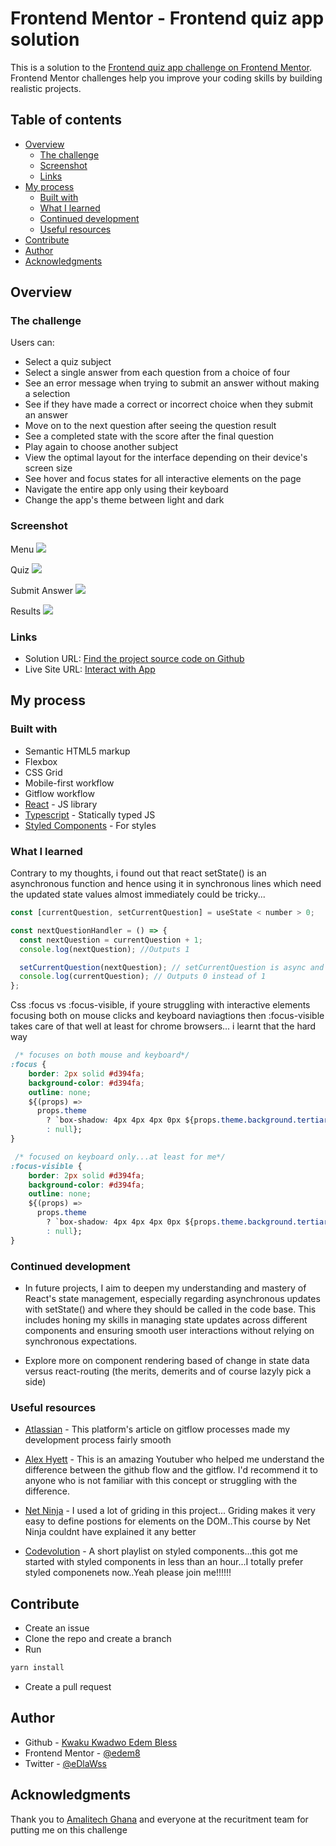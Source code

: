 # Frontend Mentor - Frontend quiz app solution

This is a solution to the [Frontend quiz app challenge on Frontend Mentor](https://www.frontendmentor.io/challenges/frontend-quiz-app-BE7xkzXQnU). Frontend Mentor challenges help you improve your coding skills by building realistic projects.

## Table of contents

- [Overview](#overview)
  - [The challenge](#the-challenge)
  - [Screenshot](#screenshot)
  - [Links](#links)
- [My process](#my-process)
  - [Built with](#built-with)
  - [What I learned](#what-i-learned)
  - [Continued development](#continued-development)
  - [Useful resources](#useful-resources)
- [Contribute](#contribute)
- [Author](#author)
- [Acknowledgments](#acknowledgments)

## Overview

### The challenge

Users can:

- Select a quiz subject
- Select a single answer from each question from a choice of four
- See an error message when trying to submit an answer without making a selection
- See if they have made a correct or incorrect choice when they submit an answer
- Move on to the next question after seeing the question result
- See a completed state with the score after the final question
- Play again to choose another subject
- View the optimal layout for the interface depending on their device's screen size
- See hover and focus states for all interactive elements on the page
- Navigate the entire app only using their keyboard
- Change the app's theme between light and dark

### Screenshot

Menu
![](./screenshots/menu.png)

Quiz
![](./screenshots/quiz.png)

Submit Answer
![](./screenshots/submit.png)

Results
![](./screenshots/score.png)

### Links

- Solution URL: [Find the project source code on Github](https://github.com/edem8/quizend)
- Live Site URL: [Interact with App](https://techquiz-six.vercel.app/)

## My process

### Built with

- Semantic HTML5 markup
- Flexbox
- CSS Grid
- Mobile-first workflow
- Gitflow workflow
- [React](https://reactjs.org/) - JS library
- [Typescript](https://typescriptlang.org/) - Statically typed JS
- [Styled Components](https://styled-components.com/) - For styles

### What I learned

Contrary to my thoughts, i found out that react setState() is an asynchronous function and hence using it in synchronous lines which need the updated state values almost immediately could be tricky...

```js
const [currentQuestion, setCurrentQuestion] = useState < number > 0;

const nextQuestionHandler = () => {
  const nextQuestion = currentQuestion + 1;
  console.log(nextQuestion); //Outputs 1

  setCurrentQuestion(nextQuestion); // setCurrentQuestion is async and hence doesnt update right away
  console.log(currentQuestion); // Outputs 0 instead of 1
};
```

Css :focus vs :focus-visible, if youre struggling with interactive elements focusing both on mouse clicks and keyboard naviagtions then :focus-visible takes care of that well at least for chrome browsers... i learnt that the hard way

```css
 /* focuses on both mouse and keyboard*/
:focus {
    border: 2px solid #d394fa;
    background-color: #d394fa;
    outline: none;
    ${(props) =>
      props.theme
        ? `box-shadow: 4px 4px 4px 0px ${props.theme.background.tertiary}`
        : null};
}

 /* focused on keyboard only...at least for me*/
:focus-visible {
    border: 2px solid #d394fa;
    background-color: #d394fa;
    outline: none;
    ${(props) =>
      props.theme
        ? `box-shadow: 4px 4px 4px 0px ${props.theme.background.tertiary}`
        : null};
}
```


### Continued development

- In future projects, I aim to deepen my understanding and mastery of React's state management, especially regarding asynchronous updates with setState() and where they should be called in the code base. This includes honing my skills in managing state updates across different components and ensuring smooth user interactions without relying on synchronous expectations.

- Explore more on component rendering based of change in state data versus react-routing (the merits, demerits and of course lazyly pick a side)


### Useful resources

- [Atlassian](https://www.atlassian.com/git/tutorials/comparing-workflows/feature-branch-workflow) - This platform's article on gitflow processes made my development process fairly smooth

- [Alex Hyett](https://youtu.be/hG_P6IRAjNQ?si=ScqUkzTddd66n_pR) - This is an amazing Youtuber who helped me understand the difference between the github flow and the gitflow. I'd recommend it to anyone who is not familiar with this concept or struggling with the difference.

- [Net Ninja](https://youtube.com/playlist?list=PL4cUxeGkcC9itC4TxYMzFCfveyutyPOCY&si=iAXwNT0rzIlpICuz) - I used a lot of griding in this project... Griding makes it very easy to define postions for elements on the DOM..This course by Net Ninja couldnt have explained it any better

- [Codevolution](https://youtube.com/playlist?list=PLC3y8-rFHvwgu-G08-7ovbN9EyhF_cltM&si=bMkfxYbtDfXxc3SV) - A short playlist on styled components...this got me started with styled components in less than an hour...I totally prefer styled componenets now..Yeah please join me!!!!!!


## Contribute

- Create an issue
- Clone the repo and create a branch
- Run 
```sh
yarn install
```
- Create a pull request

## Author

- Github - [Kwaku Kwadwo Edem Bless](https://github.com/edem8)
- Frontend Mentor - [@edem8](https://www.frontendmentor.io/profile/edem8)
- Twitter - [@eDlaWss](https://www.twitter.com/eDlaWss)

## Acknowledgments

Thank you to [Amalitech Ghana](https://amalitech.org/) and everyone at the recuritment team for putting me on this challenge
